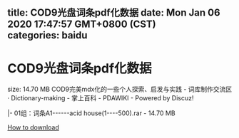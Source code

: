 
title: COD9光盘词条pdf化数据
date: Mon Jan 06 2020 17:47:57 GMT+0800 (CST)    
categories: baidu
---

# COD9光盘词条pdf化数据
size: 14.70 MB
 COD9完美mdx化的一些个人探索、启发与实践 - 词库制作交流区 · Dictionary-making - 掌上百科 - PDAWIKI - Powered by Discuz!
 
|- 01组：词条A1------acid house(1----500).rar - 14.70 MB

[How to download](https://bpcam.bemobtrk.com/go/2ceec3aa-1ca2-46d6-b9ff-aaa5c184517c?jno=3677)